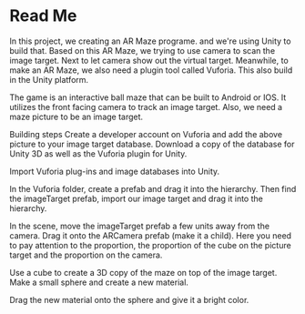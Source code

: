 # Read Me

In this project, we creating an AR Maze programe. and we're using Unity to build that. Based on this AR Maze, we trying to use camera to scan the image target. Next to let camera show out the virtual target. Meanwhile, to make an AR Maze, we also need a plugin tool called Vuforia. This also build in the Unity platform.

The game is an interactive ball maze that can be built to Android or IOS. It utilizes the front facing camera to track an image target. 
Also, we need a maze picture to be an image target.


Building steps
Create a developer account on Vuforia and add the above picture to your image target database. Download a copy of the database for Unity 3D as well as the Vuforia plugin for Unity.

Import Vuforia plug-ins and image databases into Unity.

In the Vuforia folder, create a prefab and drag it into the hierarchy. Then find the imageTarget prefab, import our image target and drag it into the hierarchy.

In the scene, move the imageTarget prefab a few units away from the camera. Drag it onto the ARCamera prefab (make it a child).
Here you need to pay attention to the proportion, the proportion of the cube on the picture target and the proportion on the camera.

Use a cube to create a 3D copy of the maze on top of the image target. Make a small sphere and create a new material.

Drag the new material onto the sphere and give it a bright color.
